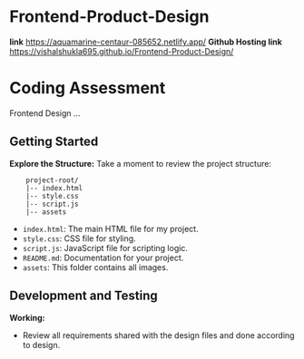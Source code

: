 # Frontend-Product-Design
**link** https://aquamarine-centaur-085652.netlify.app/
**Github Hosting link** https://vishalshukla695.github.io/Frontend-Product-Design/
# Coding Assessment 
 Frontend Design ...
## Getting Started

 **Explore the Structure:**
Take a moment to review the project structure:

        project-root/
        |-- index.html
        |-- style.css
        |-- script.js
        |-- assets
- `index.html`: The main HTML file for my project.
- `style.css`: CSS file for styling.
- `script.js`: JavaScript file for scripting logic.
- `README.md`: Documentation for your project.
- `assets`: This folder contains all images.
  


## Development and Testing

 **Working:**
- Review all requirements shared with the design files and done according to design.
